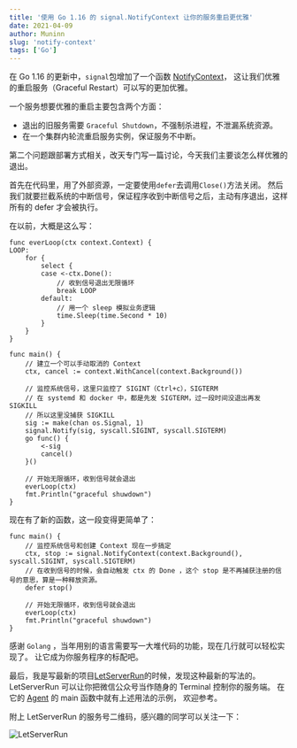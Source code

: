 ```yaml
---
title: '使用 Go 1.16 的 signal.NotifyContext 让你的服务重启更优雅'
date: 2021-04-09
author: Muninn
slug: 'notify-context'
tags: ['Go']
---
```


在 Go 1.16 的更新中，`signal`包增加了一个函数 [NotifyContext](https://golang.org/pkg/os/signal/#NotifyContext)，
这让我们优雅的重启服务（Graceful Restart）可以写的更加优雅。

一个服务想要优雅的重启主要包含两个方面：

* 退出的旧服务需要 `Graceful Shutdown`，不强制杀进程，不泄漏系统资源。
* 在一个集群内轮流重启服务实例，保证服务不中断。

第二个问题跟部署方式相关，改天专门写一篇讨论，今天我们主要谈怎么样优雅的退出。

首先在代码里，用了外部资源，一定要使用`defer`去调用`Close()`方法关闭。
然后我们就要拦截系统的中断信号，保证程序收到中断信号之后，主动有序退出，这样所有的 defer 才会被执行。

在以前，大概是这么写：

```golang
func everLoop(ctx context.Context) {
LOOP:
    for {
        select {
        case <-ctx.Done():
            // 收到信号退出无限循环
            break LOOP
        default:
            // 用一个 sleep 模拟业务逻辑
            time.Sleep(time.Second * 10)
        }
    }
}

func main() {
    // 建立一个可以手动取消的 Context
    ctx, cancel := context.WithCancel(context.Background())

    // 监控系统信号，这里只监控了 SIGINT（Ctrl+c），SIGTERM
    // 在 systemd 和 docker 中，都是先发 SIGTERM，过一段时间没退出再发 SIGKILL
    // 所以这里没捕获 SIGKILL
    sig := make(chan os.Signal, 1)
    signal.Notify(sig, syscall.SIGINT, syscall.SIGTERM)
    go func() {
        <-sig
        cancel()
    }()

    // 开始无限循环，收到信号就会退出
    everLoop(ctx)
    fmt.Println("graceful shuwdown")
}

```

现在有了新的函数，这一段变得更简单了：

```golang
func main() {
    // 监控系统信号和创建 Context 现在一步搞定
    ctx, stop := signal.NotifyContext(context.Background(), syscall.SIGINT, syscall.SIGTERM)
    // 在收到信号的时候，会自动触发 ctx 的 Done ，这个 stop 是不再捕获注册的信号的意思，算是一种释放资源。
    defer stop()

    // 开始无限循环，收到信号就会退出
    everLoop(ctx)
    fmt.Println("graceful shuwdown")
}

```

感谢 `Golang` ，当年用别的语言需要写一大堆代码的功能，现在几行就可以轻松实现了。
让它成为你服务程序的标配吧。

最后，我是写最新的项目[LetServerRun](https://letserver.run)的时候，发现这种最新的写法的。
LetServerRun 可以让你把微信公众号当作随身的 Terminal 控制你的服务端。
在它的 [Agent](https://github.com/hack-fan/skadi-agent-shell) 的 main 函数中就有上述用法的示例，
欢迎参考。

附上 LetServerRun 的服务号二维码，感兴趣的同学可以关注一下：

![LetServerRun](https://static.crandom.com/hackfan/letserverrun.jpg)

